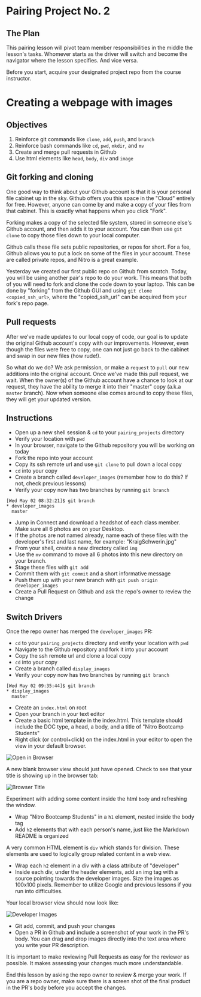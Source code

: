 # Pairing Project No. 2

## The Plan

This pairing lesson will pivot team member responsibilities in the middle the lesson's tasks. Whomever starts as the driver will switch and become the navigator where the lesson specifies. And vice versa.

Before you start, acquire your designated project repo from the course instructor.

# Creating a webpage with images

## Objectives

1. Reinforce git commands like `clone`, `add`, `push`, and `branch`
1. Reinforce bash commands like `cd`, `pwd`, `mkdir`, and `mv`
1. Create and merge pull requests in Github
1. Use html elements like `head`, `body`, `div` and `image`

## Git forking and cloning

One good way to think about your Github account is that it is your personal file cabinet up in the sky. Github offers you this space in the "Cloud" entirely for free. However, anyone can come by and make a copy of your files from that cabinet. This is exactly what happens when you click "Fork".

Forking makes a copy of the selected file system, stored in someone else's Github account, and then adds it to your account. You can then use `git clone` to copy those files down to your local computer.

Github calls these file sets public repositories, or repos for short. For a fee, Github allows you to put a lock on some of the files in your account. These are called private repos, and Nitro is a great example.

Yesterday we created our first public repo on Github from scratch. Today, you will be using another pair's repo to do your work. This means that both of you will need to fork and clone the code down to your laptop. This can be done by "forking" from the Github GUI and using `git clone <copied_ssh_url>`, where the "copied_ssh_url" can be acquired from your fork's repo page.

## Pull requests

After we've made updates to our local copy of code, our goal is to update the original Github account's copy with our improvements. However, even though the files were free to copy, one can not just go back to the cabinet and swap in our new files (how rude!).

So what do we do? We ask permission, or make a `request` to `pull` our new additions into the original account. Once we've made this pull request, we wait. When the owner(s) of the Github account have a chance to look at our request, they have the ability to merge it into their "master" copy (a.k.a `master` branch). Now when someone else comes around to copy these files, they will get your updated version.

## Instructions

* Open up a new shell session & `cd` to your `pairing_projects` directory
* Verify your location with `pwd`
* In your browser, navigate to the Github repository you will be working on today
* Fork the repo into your account
* Copy its ssh remote url and use `git clone` to pull down a local copy
* `cd` into your copy
* Create a branch called `developer_images` (remember how to do this? If not, check previous lessons)
* Verify your copy now has two branches by running `git branch`

```
[Wed May 02 08:32:21]$ git branch
* developer_images
  master
```

* Jump in Connect and download a headshot of each class member. Make sure all 6 photos are on your Desktop.
* If the photos are not named already, name each of these files with the developer's first and last name, for example: "KraigSchwerin.jpg"
* From your shell, create a new directory called `img`
* Use the `mv` command to move all 6 photos into this new directory on your branch.
* Stage these files with `git add`
* Commit them with `git commit` and a short informative message
* Push them up with your new branch with `git push origin developer_images`
* Create a Pull Request on Github and ask the repo's owner to review the change

## Switch Drivers

Once the repo owner has merged the `developer_images` PR:

* `cd` to your `pairing_projects` directory and verify your location with `pwd`
* Navigate to the Github repository and fork it into your account
* Copy the ssh remote url and clone a local copy
* `cd` into your copy
* Create a branch called `display_images`
* Verify your copy now has two branches by running `git branch`

```
[Wed May 02 09:35:44]$ git branch
* display_images
  master
```

* Create an `index.html` on root
* Open your branch in your text editor
* Create a basic html template in the index.html. This template should include the DOC type, a head, a body, and a title of "Nitro Bootcamp Students"
* Right click (or control+click) on the index.html in your editor to open the view in your default browser.

![Open in Browser](img/open-in-browser.png?raw=true "Open in Browser")

A new blank browser view should just have opened. Check to see that your title is showing up in the browser tab:

![Browser Title](img/browser-title.png?raw=true "Browser Title")

Experiment with adding some content inside the html `body` and refreshing the window.

* Wrap "Nitro Bootcamp Students" in a `h1` element, nested inside the body tag
* Add `h2` elements that with each person's name, just like the Markdown README is organized

A very common HTML element is `div` which stands for division. These elements are used to logically group related content in a web view.

* Wrap each `h2` element in a div with a class attribute of "developer"
* Inside each div, under the header elements, add an img tag with a source pointing towards the developer images. Size the images as 100x100 pixels. Remember to utilize Google and previous lessons if you run into difficulties.

Your local browser view should now look like:

![Developer Images](img/developer-images.png?raw=true "Developer Images")

* Git add, commit, and push your changes
* Open a PR in Github and include a screenshot of your work in the PR's body. You can drag and drop images directly into the text area where you write your PR description.

It is important to make reviewing Pull Requests as easy for the reviewer as possible. It makes assessing your changes much more understandable.

End this lesson by asking the repo owner to review & merge your work. If you are a repo owner, make sure there is a screen shot of the final product in the PR's body before you accept the changes.
